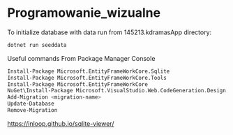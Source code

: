 # Programowanie_wizualne

To initialize database with data run from 145213.kdramasApp directory:
```sh
dotnet run seeddata
```

Useful commands
From Package Manager Console
```sh
Install-Package Microsoft.EntityFrameWorkCore.Sqlite
Install-Package Microsoft.EntityFrameWorkCore.Tools
Install-Package Microsoft.EntityFrameWorkCore
NuGet\Install-Package Microsoft.VisualStudio.Web.CodeGeneration.Design -Version 6.0.10
Add-Migration <migration-name>
Update-Database
Remove-Migration
```

https://inloop.github.io/sqlite-viewer/
